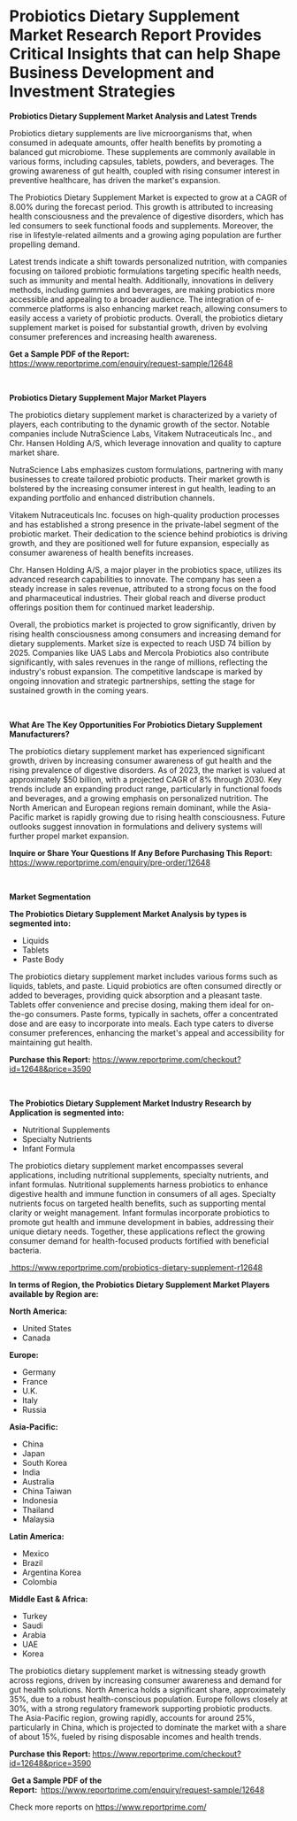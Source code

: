 <p><h1>Probiotics Dietary Supplement Market Research Report Provides Critical Insights that can help Shape Business Development and Investment Strategies</h1></p><p><strong>Probiotics Dietary Supplement Market Analysis and Latest Trends</strong></p>
<p><p>Probiotics dietary supplements are live microorganisms that, when consumed in adequate amounts, offer health benefits by promoting a balanced gut microbiome. These supplements are commonly available in various forms, including capsules, tablets, powders, and beverages. The growing awareness of gut health, coupled with rising consumer interest in preventive healthcare, has driven the market's expansion.</p><p>The Probiotics Dietary Supplement Market is expected to grow at a CAGR of 8.00% during the forecast period. This growth is attributed to increasing health consciousness and the prevalence of digestive disorders, which has led consumers to seek functional foods and supplements. Moreover, the rise in lifestyle-related ailments and a growing aging population are further propelling demand.</p><p>Latest trends indicate a shift towards personalized nutrition, with companies focusing on tailored probiotic formulations targeting specific health needs, such as immunity and mental health. Additionally, innovations in delivery methods, including gummies and beverages, are making probiotics more accessible and appealing to a broader audience. The integration of e-commerce platforms is also enhancing market reach, allowing consumers to easily access a variety of probiotic products. Overall, the probiotics dietary supplement market is poised for substantial growth, driven by evolving consumer preferences and increasing health awareness.</p></p>
<p><strong>Get a Sample PDF of the Report:&nbsp;</strong> <a href="https://www.reportprime.com/enquiry/request-sample/12648?utm_campaign=3204&utm_medium=2&utm_source=Github&utm_content=ia&utm_term=19032025&utm_id=probiotics-dietary-supplement">https://www.reportprime.com/enquiry/request-sample/12648</a></p>
<p>&nbsp;</p>
<p><strong>Probiotics Dietary Supplement Major Market Players</strong></p>
<p><p>The probiotics dietary supplement market is characterized by a variety of players, each contributing to the dynamic growth of the sector. Notable companies include NutraScience Labs, Vitakem Nutraceuticals Inc., and Chr. Hansen Holding A/S, which leverage innovation and quality to capture market share.</p><p>NutraScience Labs emphasizes custom formulations, partnering with many businesses to create tailored probiotic products. Their market growth is bolstered by the increasing consumer interest in gut health, leading to an expanding portfolio and enhanced distribution channels.</p><p>Vitakem Nutraceuticals Inc. focuses on high-quality production processes and has established a strong presence in the private-label segment of the probiotic market. Their dedication to the science behind probiotics is driving growth, and they are positioned well for future expansion, especially as consumer awareness of health benefits increases.</p><p>Chr. Hansen Holding A/S, a major player in the probiotics space, utilizes its advanced research capabilities to innovate. The company has seen a steady increase in sales revenue, attributed to a strong focus on the food and pharmaceutical industries. Their global reach and diverse product offerings position them for continued market leadership.</p><p>Overall, the probiotics market is projected to grow significantly, driven by rising health consciousness among consumers and increasing demand for dietary supplements. Market size is expected to reach USD 74 billion by 2025. Companies like UAS Labs and Mercola Probiotics also contribute significantly, with sales revenues in the range of millions, reflecting the industry's robust expansion. The competitive landscape is marked by ongoing innovation and strategic partnerships, setting the stage for sustained growth in the coming years.</p></p>
<p>&nbsp;</p>
<p><strong>What Are The Key Opportunities For Probiotics Dietary Supplement Manufacturers?</strong></p>
<p><p>The probiotics dietary supplement market has experienced significant growth, driven by increasing consumer awareness of gut health and the rising prevalence of digestive disorders. As of 2023, the market is valued at approximately $50 billion, with a projected CAGR of 8% through 2030. Key trends include an expanding product range, particularly in functional foods and beverages, and a growing emphasis on personalized nutrition. The North American and European regions remain dominant, while the Asia-Pacific market is rapidly growing due to rising health consciousness. Future outlooks suggest innovation in formulations and delivery systems will further propel market expansion.</p></p>
<p><strong>Inquire or Share Your Questions If Any Before Purchasing This Report:</strong> <a href="https://www.reportprime.com/enquiry/pre-order/12648?utm_campaign=3204&utm_medium=2&utm_source=Github&utm_content=ia&utm_term=19032025&utm_id=probiotics-dietary-supplement">https://www.reportprime.com/enquiry/pre-order/12648</a></p>
<p>&nbsp;</p>
<p><strong>Market Segmentation</strong></p>
<p><strong>The Probiotics Dietary Supplement Market Analysis by types is segmented into:</strong></p>
<p><ul><li>Liquids</li><li>Tablets</li><li>Paste Body</li></ul></p>
<p><p>The probiotics dietary supplement market includes various forms such as liquids, tablets, and paste. Liquid probiotics are often consumed directly or added to beverages, providing quick absorption and a pleasant taste. Tablets offer convenience and precise dosing, making them ideal for on-the-go consumers. Paste forms, typically in sachets, offer a concentrated dose and are easy to incorporate into meals. Each type caters to diverse consumer preferences, enhancing the market's appeal and accessibility for maintaining gut health.</p></p>
<p><strong>Purchase this Report:&nbsp;</strong><a href="https://www.reportprime.com/checkout?id=12648&price=3590&utm_campaign=3204&utm_medium=2&utm_source=Github&utm_content=ia&utm_term=19032025&utm_id=probiotics-dietary-supplement">https://www.reportprime.com/checkout?id=12648&price=3590</a></p>
<p>&nbsp;</p>
<p><strong>The Probiotics Dietary Supplement Market Industry Research by Application is segmented into:</strong></p>
<p><ul><li>Nutritional Supplements</li><li>Specialty Nutrients</li><li>Infant Formula</li></ul></p>
<p><p>The probiotics dietary supplement market encompasses several applications, including nutritional supplements, specialty nutrients, and infant formulas. Nutritional supplements harness probiotics to enhance digestive health and immune function in consumers of all ages. Specialty nutrients focus on targeted health benefits, such as supporting mental clarity or weight management. Infant formulas incorporate probiotics to promote gut health and immune development in babies, addressing their unique dietary needs. Together, these applications reflect the growing consumer demand for health-focused products fortified with beneficial bacteria.</p></p>
<p><a href="https://www.reportprime.com/probiotics-dietary-supplement-r12648?utm_campaign=3204&utm_medium=2&utm_source=Github&utm_content=ia&utm_term=19032025&utm_id=probiotics-dietary-supplement">&nbsp;https://www.reportprime.com/probiotics-dietary-supplement-r12648</a></p>
<p><strong>In terms of Region, the Probiotics Dietary Supplement Market Players available by Region are:</strong></p>
<p>
    <p> <strong> North America: </strong>
        <ul>
            <li>United States</li>
            <li>Canada</li>
        </ul>
        </p> 
    <p> <strong> Europe: </strong>
        <ul>
            <li>Germany</li>
            <li>France</li>
            <li>U.K.</li>
            <li>Italy</li>
            <li>Russia</li>
        </ul>
        </p> 
    <p> <strong> Asia-Pacific: </strong>
        <ul>
            <li>China</li>
            <li>Japan</li>
            <li>South Korea</li>
            <li>India</li>
            <li>Australia</li>
            <li>China Taiwan</li>
            <li>Indonesia</li>
            <li>Thailand</li>
            <li>Malaysia</li>
        </ul>
        </p> 
    <p> <strong> Latin America: </strong>
        <ul>
            <li>Mexico</li>
            <li>Brazil</li>
            <li>Argentina Korea</li>
            <li>Colombia</li>
        </ul>
        </p> 
    <p> <strong> Middle East & Africa: </strong>
        <ul>
            <li>Turkey</li>
            <li>Saudi</li>
            <li>Arabia</li>
            <li>UAE</li>
            <li>Korea</li>
        </ul>
    </p>
    </p>
<p><p>The probiotics dietary supplement market is witnessing steady growth across regions, driven by increasing consumer awareness and demand for gut health solutions. North America holds a significant share, approximately 35%, due to a robust health-conscious population. Europe follows closely at 30%, with a strong regulatory framework supporting probiotic products. The Asia-Pacific region, growing rapidly, accounts for around 25%, particularly in China, which is projected to dominate the market with a share of about 15%, fueled by rising disposable incomes and health trends.</p></p>
<p><strong>Purchase this Report: </strong><a href="https://www.reportprime.com/checkout?id=12648&price=3590&utm_campaign=3204&utm_medium=2&utm_source=Github&utm_content=ia&utm_term=19032025&utm_id=probiotics-dietary-supplement">https://www.reportprime.com/checkout?id=12648&price=3590</a></p>
<p>&nbsp;<strong>Get a Sample PDF of the Report:&nbsp;&nbsp;</strong><a href="https://www.reportprime.com/enquiry/request-sample/12648?utm_campaign=3204&utm_medium=2&utm_source=Github&utm_content=ia&utm_term=19032025&utm_id=probiotics-dietary-supplement">https://www.reportprime.com/enquiry/request-sample/12648</a></p>
<p><strong></strong></p>
<p>Check more reports on <a href="https://www.reportprime.com/?utm_campaign=3204&utm_medium=2&utm_source=Github&utm_content=ia&utm_term=19032025&utm_id=probiotics-dietary-supplement">https://www.reportprime.com/</a></p>
